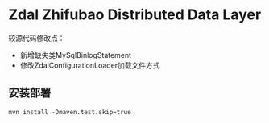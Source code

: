 #   Zdal  Zhifubao Distributed Data Layer
较源代码修改点：
+ 新增缺失类MySqlBinlogStatement
+ 修改ZdalConfigurationLoader加载文件方式
##  安装部署
`mvn install -Dmaven.test.skip=true`
